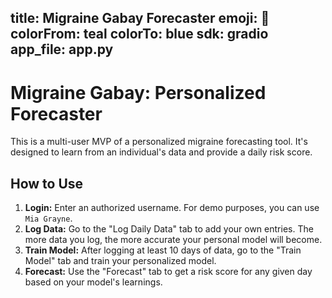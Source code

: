 title: Migraine Gabay Forecaster
emoji: 🧠
colorFrom: teal
colorTo: blue
sdk: gradio
app_file: app.py
---

# Migraine Gabay: Personalized Forecaster

This is a multi-user MVP of a personalized migraine forecasting tool. It's designed to learn from an individual's data and provide a daily risk score.

## How to Use

1.  **Login:** Enter an authorized username. For demo purposes, you can use `Mia Grayne`.
2.  **Log Data:** Go to the "Log Daily Data" tab to add your own entries. The more data you log, the more accurate your personal model will become.
3.  **Train Model:** After logging at least 10 days of data, go to the "Train Model" tab and train your personalized model.
4.  **Forecast:** Use the "Forecast" tab to get a risk score for any given day based on your model's learnings.
